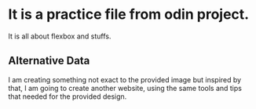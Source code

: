 # It is a practice file from odin project.
It is all about flexbox and stuffs.
## Alternative Data
I am creating something not exact to the provided image but inspired by that, I am going to create another website, using the same tools and tips that needed for the provided design.
